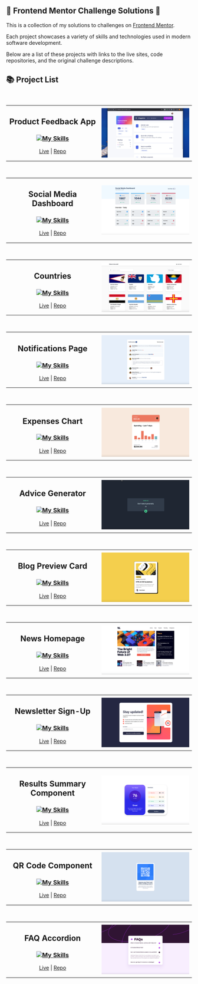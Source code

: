## 🎨 Frontend Mentor Challenge Solutions 🎨

This is a collection of my solutions to challenges on [Frontend Mentor](https://frontendmentor.io).

Each project showcases a variety of skills and technologies used in modern software development.

Below are a list of these projects with links to the live sites, code repositories, and the original challenge descriptions.

## 📚 Project List

<br>

<!-- Social Media Dashboard -->
<table align="center"><tr>
<td width="50%">
  <h2 align="center">Product Feedback App</h2>
  <h3 align="center">
  <a href="https://skillicons.dev">
    <img src="https://skillicons.dev/icons?i=nextjs,supabase,tailwind,ts," alt="My Skills">
  </a>
</h3>
  <p align="center">
    <a href="https://feedback.adamrichardturner.dev" target="_blank">Live</a> | <a href="https://github.com/adamrichardturner/product-feedback" target="_blank">Repo</a>
  </p>
</td>
<td width="50%">
  <picture>
    <a href="https://feedback.adamrichardturner.dev" target="_blank">
      <img alt="Countries Preview" src="https://raw.githubusercontent.com/adamrichardturner/product-feedback/main/screenshot.jpg" align="center">
    </a>
  </picture>
</td>
</tr></table>

<br>
<table align="center"><tr>
<td width="50%">
  <h2 align="center">Social Media Dashboard</h2>
  <h3 align="center">
  <a href="https://skillicons.dev">
    <img src="https://skillicons.dev/icons?i=nextjs,tailwind,ts" alt="My Skills">
  </a>
</h3>
  <p align="center">
    <a href="https://socialdashboard.adamrichardturner.dev" target="_blank">Live</a> | <a href="https://github.com/adamrichardturner/social-media-dashboard" target="_blank">Repo</a>
  </p>
</td>
<td width="50%">
  <picture>
    <a href="https://socialdashboard.adamrichardturner.dev" target="_blank">
      <img alt="Countries Preview" src="https://raw.githubusercontent.com/adamrichardturner/social-media-dashboard/main/screenshot.png" align="center">
    </a>
  </picture>
</td>
</tr></table>

<br>

<!-- Countries -->
<table align="center"><tr>
<td width="50%">
  <h2 align="center">Countries</h2>
  <h3 align="center">
  <a href="https://skillicons.dev">
    <img src="https://skillicons.dev/icons?i=nextjs,tailwind,ts" alt="My Skills">
  </a>
</h3>
  <p align="center">
    <a href="https://countries.adamrichardturner.dev" target="_blank">Live</a> | <a href="https://github.com/adamrichardturner/countries" target="_blank">Repo</a>
  </p>
</td>
<td width="50%">
  <picture>
    <a href="https://countries.adamrichardturner.dev" target="_blank">
      <img alt="Countries Preview" src="https://raw.githubusercontent.com/adamrichardturner/countries/main/screenshot.png" align="center">
    </a>
  </picture>
</td>
</tr></table>

<br>

<!-- Notifications Page -->
<table align="center"><tr>
<td width="50%">
  <h2 align="center">Notifications Page</h2>
  <h3 align="center">
  <a href="https://skillicons.dev">
    <img src="https://skillicons.dev/icons?i=nextjs,tailwind,ts" alt="My Skills">
  </a>
</h3>
  <p align="center">
    <a href="https://notifications.adamrichardturner.dev" target="_blank">Live</a> | <a href="https://github.com/adamrichardturner/notifications-page" target="_blank">Repo</a>
  </p>
</td>
<td width="50%">
  <picture>
    <a href="https://notifications.adamrichardturner.dev" target="_blank">
      <img alt="Notifications Page Preview" src="https://raw.githubusercontent.com/adamrichardturner/notifications-page/main/screenshot.png" align="center">
    </a>
  </picture>
</td>
</tr></table>
<br>

<!-- Expenses Chart -->
<table align="center"><tr>
<td width="50%">
  <h2 align="center">Expenses Chart</h2>
  <h3 align="center">
  <a href="https://skillicons.dev">
    <img src="https://skillicons.dev/icons?i=nextjs,tailwind,ts" alt="My Skills">
  </a>
</h3>
  <p align="center">
    <a href="https://expenses.adamrichardturner.dev" target="_blank">Live</a> | <a href="https://github.com/adamrichardturner/expenses-chart" target="_blank">Repo</a>
  </p>
</td>
<td width="50%">
  <picture>
    <a href="https://expenses.adamrichardturner.dev" target="_blank">
      <img alt="Expenses Chart Preview" src="https://raw.githubusercontent.com/adamrichardturner/expenses-chart/main/screenshot.png" align="center">
    </a>
  </picture>
</td>
</tr></table>
<br>

<!-- Advice Generator -->
<table align="center"><tr>
<td width="50%">
  <h2 align="center">Advice Generator</h2>
  <h3 align="center">
  <a href="https://skillicons.dev">
    <img src="https://skillicons.dev/icons?i=nextjs,tailwind,ts" alt="My Skills">
  </a>
</h3>
  <p align="center">
    <a href="https://advice.adamrichardturner.dev" target="_blank">Live</a> | <a href="https://github.com/adamrichardturner/advice-generator" target="_blank">Repo</a>
  </p>
</td>
<td width="50%">
  <picture>
    <a href="https://advice.adamrichardturner.dev" target="_blank">
      <img alt="Advice Generator Preview" src="https://raw.githubusercontent.com/adamrichardturner/advice-generator/main/screenshot.png" align="center">
    </a>
  </picture>
</td>
</tr></table>

<br>

<!-- Blog Preview Card -->
<table align="center"><tr>
<td width="50%">
  <h2 align="center">Blog Preview Card</h2>
  <h3 align="center">
  <a href="https://skillicons.dev">
    <img src="https://skillicons.dev/icons?i=html,tailwind" alt="My Skills">
  </a>
</h3>
  <p align="center">
    <a href="https://blogcard.adamrichardturner.dev" target="_blank">Live</a> | <a href="https://github.com/adamrichardturner/blog-preview-card" target="_blank">Repo</a>
  </p>
</td>
<td width="50%">
  <picture>
    <a href="https://blogcard.adamrichardturner.dev" target="_blank">
      <img alt="Blog Preview Card Preview" src="https://raw.githubusercontent.com/adamrichardturner/blog-preview-card/main/screenshot.png" align="center">
    </a>
  </picture>
</td>
</tr></table>

<br>

<!-- News Homepage -->
<table align="center"><tr>
<td width="50%">
  <h2 align="center">News Homepage</h2>
  <h3 align="center">
  <a href="https://skillicons.dev">
    <img src="https://skillicons.dev/icons?i=nextjs,tailwind,ts" alt="My Skills">
  </a>
</h3>
  <p align="center">
    <a href="https://news.adamrichardturner.dev" target="_blank">Live</a> | <a href="https://github.com/adamrichardturner/news-homepage" target="_blank">Repo</a>
  </p>
</td>
<td width="50%">
  <picture>
    <a href="https://news.adamrichardturner.dev" target="_blank">
      <img alt="News Homepage Preview" src="https://raw.githubusercontent.com/adamrichardturner/news-homepage/main/screenshot.png" align="center">
    </a>
  </picture>
</td>
</tr></table>
<br>

<!-- Newsletter Sign-Up -->
<table align="center"><tr>
<td width="50%">
  <h2 align="center">Newsletter Sign-Up</h2>
  <h3 align="center">
  <a href="https://skillicons.dev">
    <img src="https://skillicons.dev/icons?i=html,js,sass" alt="My Skills">
  </a>
</h3>
  <p align="center">
    <a href="https://newsletter.adamrichardturner.dev" target="_blank">Live</a> | <a href="https://github.com/adamrichardturner/newsletter-sign-up" target="_blank">Repo</a>
  </p>
</td>
<td width="50%">
  <picture>
    <a href="https://newsletter.adamrichardturner.dev" target="_blank">
      <img alt="Newsletter Sign-Up Preview" src="https://raw.githubusercontent.com/adamrichardturner/newsletter-sign-up/main/screenshot.png" align="center">
    </a>
  </picture>
</td>
</tr></table>
<br>

<!-- Results Summary Component -->
<table align="center"><tr>
<td width="50%">
  <h2 align="center">Results Summary Component</h2>
  <h3 align="center">
  <a href="https://skillicons.dev">
    <img src="https://skillicons.dev/icons?i=html,js,sass" alt="My Skills">
  </a>
</h3>
  <p align="center">
    <a href="https://summary.adamrichardturner.dev" target="_blank">Live</a> | <a href="https://github.com/adamrichardturner/results-summary-component" target="_blank">Repo</a>
  </p>
</td>
<td width="50%">
  <picture>
    <a href="https://summary.adamrichardturner.dev" target="_blank">
      <img alt="Results Summary Component Preview" src="https://raw.githubusercontent.com/adamrichardturner/results-summary-component/main/screenshot.png" align="center">
    </a>
  </picture>
</td>
</tr></table>
<br>

<!-- QR Code Component -->
<table align="center"><tr>
<td width="50%">
  <h2 align="center">QR Code Component</h2>
  <h3 align="center">
  <a href="https://skillicons.dev">
    <img src="https://skillicons.dev/icons?i=html,tailwind" alt="My Skills">
  </a>
</h3>
  <p align="center">
    <a href="https://qr-code.adamrichardturner.dev" target="_blank">Live</a> | <a href="https://github.com/adamrichardturner/qr-code-component" target="_blank">Repo</a>
  </p>
</td>
<td width="50%">
  <picture>
    <a href="https://qr-code.adamrichardturner.dev" target="_blank">
      <img alt="QR Code Component Preview" src="https://github.com/adamrichardturner/qr-code-component/blob/50bd158118589332d22f8241908d2f93def405f6/screenshot.png" align="center">
    </a>
  </picture>
</td>
</tr></table>
<br>

<!-- FAQ Accordion -->
<table align="center"><tr>
<td width="50%">
  <h2 align="center">FAQ Accordion</h2>
  <h3 align="center">
  <a href="https://skillicons.dev">
    <img src="https://skillicons.dev/icons?i=nextjs,tailwind,ts" alt="My Skills">
  </a>
</h3>
  <p align="center">
    <a href="https://faq.adamrichardturner.dev" target="_blank">Live</a> | <a href="https://github.com/adamrichardturner/faq-accordion" target="_blank">Repo</a>
  </p>
</td>
<td width="50%">
  <picture>
    <a href="https://faq.adamrichardturner.dev" target="_blank">
      <img alt="FAQ Accordion Preview" src="https://github.com/adamrichardturner/faq-accordion/blob/be9d65dd445f21348bfbfae530ea746cee5162a1/screenshot.png" align="center">
    </a>
  </picture>
</td>
</tr></table>
<br>
